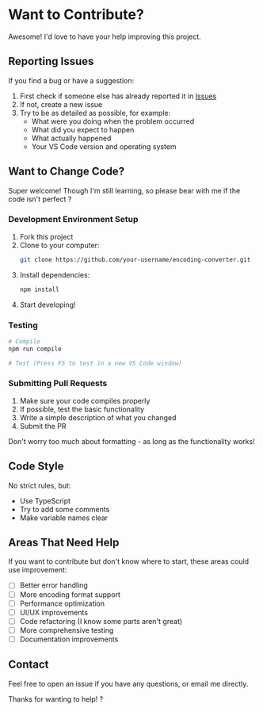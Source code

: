 # Want to Contribute?

Awesome! I'd love to have your help improving this project.

## Reporting Issues

If you find a bug or have a suggestion:

1. First check if someone else has already reported it in [Issues](../../issues)
2. If not, create a new issue
3. Try to be as detailed as possible, for example:
   - What were you doing when the problem occurred
   - What did you expect to happen
   - What actually happened
   - Your VS Code version and operating system

## Want to Change Code?

Super welcome! Though I'm still learning, so please bear with me if the code isn't perfect ?

### Development Environment Setup

1. Fork this project
2. Clone to your computer:
   ```bash
   git clone https://github.com/your-username/encoding-converter.git
   ```
3. Install dependencies:
   ```bash
   npm install
   ```
4. Start developing!

### Testing

```bash
# Compile
npm run compile

# Test (Press F5 to test in a new VS Code window)
```

### Submitting Pull Requests

1. Make sure your code compiles properly
2. If possible, test the basic functionality
3. Write a simple description of what you changed
4. Submit the PR

Don't worry too much about formatting - as long as the functionality works!

## Code Style

No strict rules, but:
- Use TypeScript
- Try to add some comments
- Make variable names clear

## Areas That Need Help

If you want to contribute but don't know where to start, these areas could use improvement:

- [ ] Better error handling
- [ ] More encoding format support
- [ ] Performance optimization
- [ ] UI/UX improvements
- [ ] Code refactoring (I know some parts aren't great)
- [ ] More comprehensive testing
- [ ] Documentation improvements

## Contact

Feel free to open an issue if you have any questions, or email me directly.

Thanks for wanting to help! ? 